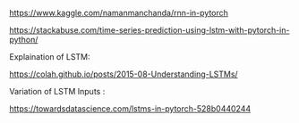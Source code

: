 https://www.kaggle.com/namanmanchanda/rnn-in-pytorch

https://stackabuse.com/time-series-prediction-using-lstm-with-pytorch-in-python/

Explaination of LSTM:

https://colah.github.io/posts/2015-08-Understanding-LSTMs/

Variation of LSTM Inputs :

  https://towardsdatascience.com/lstms-in-pytorch-528b0440244
